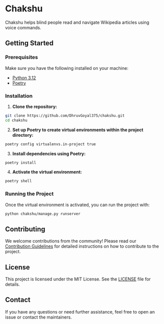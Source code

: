 # Chakshu

Chakshu helps blind people read and navigate Wikipedia articles using voice commands.

## Getting Started

### Prerequisites

Make sure you have the following installed on your machine:

- [Python 3.12](https://www.python.org/downloads/)
- [Poetry](https://python-poetry.org/docs/#installation)

### Installation

1. **Clone the repository:**

```sh
git clone https://github.com/DhruvGoyal375/chakshu.git
cd chakshu
```

2. **Set up Poetry to create virtual environments within the project directory:**

```sh
poetry config virtualenvs.in-project true
```

3. **Install dependencies using Poetry:**

```sh
poetry install
```

4. **Activate the virtual environment:**

```sh
poetry shell
```

### Running the Project

Once the virtual environment is activated, you can run the project with:

```sh
python chakshu/manage.py runserver
```

## Contributing

We welcome contributions from the community! Please read our [Contribution Guidelines](CONTRIBUTING.md) for detailed instructions on how to contribute to the project.

## License

This project is licensed under the MIT License. See the [LICENSE](LICENSE) file for details.

## Contact

If you have any questions or need further assistance, feel free to open an issue or contact the maintainers.
